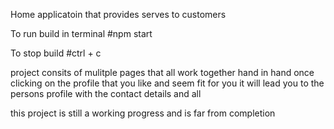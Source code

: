 Home applicatoin that provides serves to customers 

To run build in terminal 
#npm start 

To stop build 
#ctrl + c 

project consits of mulitple pages that all work together hand in hand 
once clicking on the profile that you like and seem fit for you it will lead you to the persons profile with the contact details and all


this project is still a working progress and is far from completion 

